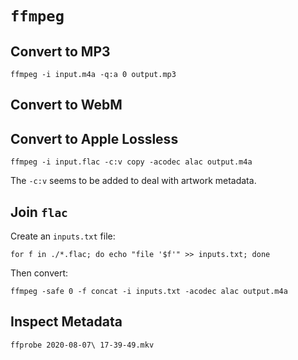 # `ffmpeg`

## Convert to MP3

    ffmpeg -i input.m4a -q:a 0 output.mp3

## Convert to WebM



## Convert to Apple Lossless

    ffmpeg -i input.flac -c:v copy -acodec alac output.m4a

The `-c:v` seems to be added to deal with artwork metadata.

## Join `flac`

Create an `inputs.txt` file:

    for f in ./*.flac; do echo "file '$f'" >> inputs.txt; done

Then convert:

    ffmpeg -safe 0 -f concat -i inputs.txt -acodec alac output.m4a

## Inspect Metadata

    ffprobe 2020-08-07\ 17-39-49.mkv
